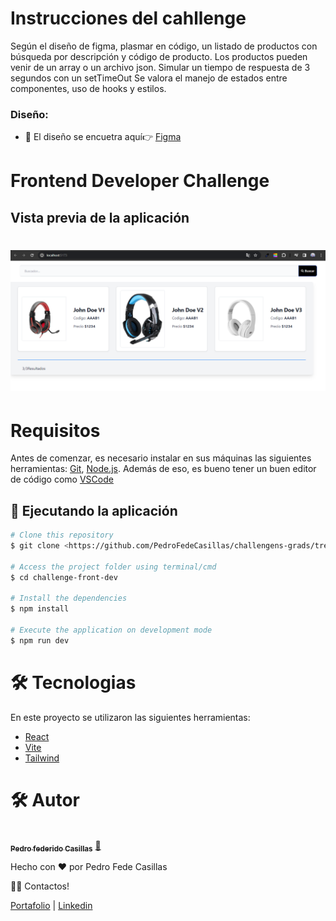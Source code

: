 # Instrucciones del cahllenge

Según el diseño de figma, plasmar en código, un listado de productos con 
búsqueda por descripción y código de producto.
Los productos pueden venir de un array o un archivo json.
Simular un tiempo de respuesta de 3 segundos con un setTimeOut
Se valora el manejo de estados entre componentes, uso de hooks y estilos.

### Diseño:
- 📜 El diseño se encuetra aquí👉 [Figma](https://www.figma.com/file/D3jw2OCgmuxMm3YlRo2DPe/Untitled?node-id=0%3A1&t=xOD5k4nlkDXczbV4-0)
#
#
#
#
# Frontend Developer Challenge

<h2 id="demo">Vista previa de la aplicación</h2>

<h1 align="center">
  <img alt="tarjeta-dinamica" title="#tarjetadinamica" src="./src/assets/imgviews.png" />
</h1>

<!-- Puedes ver la aplicación en producción [Aquí](https://pn2611xt-3000.brs.devtunnels.ms/) -->

<h1 id="requirements">Requisitos</h1>

Antes de comenzar, es necesario instalar en sus máquinas las siguientes herramientas:
[Git](https://git-scm.com), [Node.js](https://nodejs.org/en/).
Además de eso, es bueno tener un buen editor de código como [VSCode](https://code.visualstudio.com/)

## 🎲 Ejecutando la aplicación

```bash
# Clone this repository
$ git clone <https://github.com/PedroFedeCasillas/challengens-grads/tree/main/challenge-front-dev>

# Access the project folder using terminal/cmd
$ cd challenge-front-dev

# Install the dependencies
$ npm install

# Execute the application on development mode
$ npm run dev

```

<h1 id="technologies">🛠 Tecnologias</h1>

En este proyecto se utilizaron las siguientes herramientas:

- [React](https://pt-br.reactjs.org/)
- [Vite](https://vitejs.dev/)
- [Tailwind](https://tailwindcss.com/)

<h1 id="author">🛠 Autor</h1>

<a href="https://github.com/PedroFedeCasillas/">
 <img style="border-radius: 50%;" src="https://avatars.githubusercontent.com/u/74103741?s=400&v=4" width="100px;" alt=""/>
 <br />
 <sub><b>Pedro federido Casillas</b></sub></a> <a href="https://github.com/PedroFedeCasillas" title="Pedro Fede">🚀</a>

Hecho con ❤️ por Pedro Fede Casillas

👋🏽 Contactos!

<a href="https://pedrofedecasillas-website.netlify.app/">Portafolio<a> |
<a href="https://www.linkedin.com/in/pedro-fede-casillas-dev/">Linkedin<a> 
